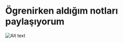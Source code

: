 # Ögrenirken aldığım notları paylaşıyorum


![Alt text](https://blog.exxactcorp.com/wp-content/uploads/2018/11/saltbae_pytorch.jpg "a title")
